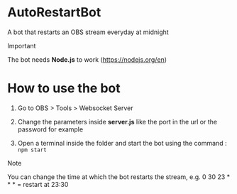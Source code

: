 # AutoRestartBot
 A bot that restarts an OBS stream everyday at midnight

>[!IMPORTANT]
>The bot needs **Node.js** to work (https://nodejs.org/en)

# How to use the bot

1. Go to OBS > Tools > Websocket Server 

2. Change the parameters inside **server.js** like the port in the url or the password for example

3. Open a terminal inside the folder and start the bot using the command : `npm start`

>[!NOTE]
>You can change the time at which the bot restarts the stream, e.g. 0 30 23 * * * = restart at 23:30

